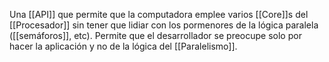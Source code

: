 Una [[API]] que permite que la computadora emplee varios [[Core]]s del [[Procesador]] sin tener que lidiar con los pormenores de la lógica paralela ([[semáforos]], etc).  Permite que el desarrollador se preocupe solo por hacer la aplicación y no de la lógica del [[Paralelismo]].

